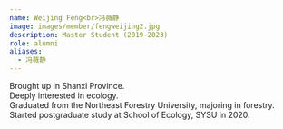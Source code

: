 ```yaml
---
name: Weijing Feng<br>冯薇静
image: images/member/fengweijing2.jpg
description: Master Student (2019-2023)
role: alumni
aliases:
  - 冯薇静
---
```


<centre>
Brought up in Shanxi Province. <br> 
Deeply interested in ecology. <br>
Graduated from the Northeast Forestry University, majoring in forestry. <br>
Started postgraduate study at School of Ecology, SYSU in 2020. 
</centre>
